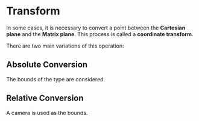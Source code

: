 # Transform

In some cases, it is necessary to convert a point between the **Cartesian plane** and the **Matrix
plane**. This process is called a **coordinate transform**.

There are two main variations of this operation:

## Absolute Conversion

The bounds of the type are considered.

## Relative Conversion

A camera is used as the bounds.
